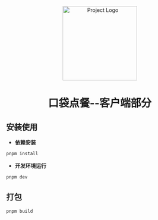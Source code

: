 <div align="center">
  <img src="https://pic.imgdb.cn/item/671a3c7dd29ded1a8c1047b3.png" alt="Project Logo" width="200"/>
  <h1>口袋点餐--客户端部分</h1>
</div>

## 安装使用

- **依赖安装**

```powershell
pnpm install
```

- **开发环境运行**

```powershell
pnpm dev
```

## 打包

```powershell
pnpm build
```
